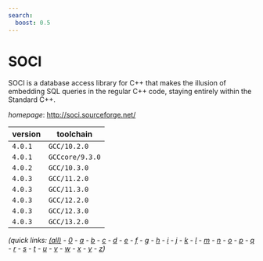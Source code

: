 ```yaml
---
search:
  boost: 0.5
---
```

# SOCI

SOCI is a database access library for C++ that makes the illusion of embedding SQL queries in the  regular C++ code, staying entirely within the Standard C++.

*homepage*: <http://soci.sourceforge.net/>

version | toolchain
--------|----------
``4.0.1`` | ``GCC/10.2.0``
``4.0.1`` | ``GCCcore/9.3.0``
``4.0.2`` | ``GCC/10.3.0``
``4.0.3`` | ``GCC/11.2.0``
``4.0.3`` | ``GCC/11.3.0``
``4.0.3`` | ``GCC/12.2.0``
``4.0.3`` | ``GCC/12.3.0``
``4.0.3`` | ``GCC/13.2.0``


*(quick links: [(all)](../index.md) - [0](../0/index.md) - [a](../a/index.md) - [b](../b/index.md) - [c](../c/index.md) - [d](../d/index.md) - [e](../e/index.md) - [f](../f/index.md) - [g](../g/index.md) - [h](../h/index.md) - [i](../i/index.md) - [j](../j/index.md) - [k](../k/index.md) - [l](../l/index.md) - [m](../m/index.md) - [n](../n/index.md) - [o](../o/index.md) - [p](../p/index.md) - [q](../q/index.md) - [r](../r/index.md) - [s](../s/index.md) - [t](../t/index.md) - [u](../u/index.md) - [v](../v/index.md) - [w](../w/index.md) - [x](../x/index.md) - [y](../y/index.md) - [z](../z/index.md))*

